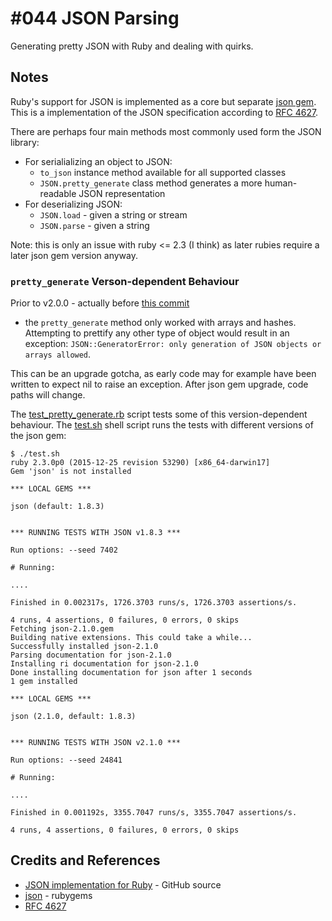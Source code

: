 # #044 JSON Parsing

Generating pretty JSON with Ruby and dealing with quirks.

## Notes

Ruby's support for JSON is implemented as a core but separate [json gem](https://github.com/flori/json).
This is a implementation of the JSON specification according to [RFC 4627](https://www.ietf.org/rfc/rfc4627.txt).

There are perhaps four main methods most commonly used form the JSON library:

* For serialializing an object to JSON:
  * `to_json` instance method available for all supported classes
  * `JSON.pretty_generate` class method generates a more human-readable JSON representation
* For deserializing JSON:
  * `JSON.load` - given a string or stream
  * `JSON.parse` - given a string

Note: this is only an issue with ruby <= 2.3 (I think) as later rubies require a later json gem version anyway.

### `pretty_generate` Verson-dependent Behaviour

Prior to v2.0.0 -
actually before [this commit](https://github.com/flori/json/commit/4b843b585060212e8c396073f79627bf081491db#diff-c396b704e4eb30dedc22d380848c050d)
- the `pretty_generate` method only worked with arrays and hashes.
Attempting to prettify any other type of object would result in an exception: `JSON::GeneratorError: only generation of JSON objects or arrays allowed`.

This can be an upgrade gotcha, as early code may for example have been written to expect nil to raise an exception. After json gem upgrade, code paths will change.

The [test_pretty_generate.rb](./test_pretty_generate.rb) script tests some of this version-dependent behaviour.
The [test.sh](./test.sh) shell script runs the tests with different versions of the json gem:


```
$ ./test.sh
ruby 2.3.0p0 (2015-12-25 revision 53290) [x86_64-darwin17]
Gem 'json' is not installed

*** LOCAL GEMS ***

json (default: 1.8.3)


*** RUNNING TESTS WITH JSON v1.8.3 ***

Run options: --seed 7402

# Running:

....

Finished in 0.002317s, 1726.3703 runs/s, 1726.3703 assertions/s.

4 runs, 4 assertions, 0 failures, 0 errors, 0 skips
Fetching json-2.1.0.gem
Building native extensions. This could take a while...
Successfully installed json-2.1.0
Parsing documentation for json-2.1.0
Installing ri documentation for json-2.1.0
Done installing documentation for json after 1 seconds
1 gem installed

*** LOCAL GEMS ***

json (2.1.0, default: 1.8.3)


*** RUNNING TESTS WITH JSON v2.1.0 ***

Run options: --seed 24841

# Running:

....

Finished in 0.001192s, 3355.7047 runs/s, 3355.7047 assertions/s.

4 runs, 4 assertions, 0 failures, 0 errors, 0 skips
```

## Credits and References

* [JSON implementation for Ruby](https://github.com/flori/json) - GitHub source
* [json](https://rubygems.org/gems/json) - rubygems
* [RFC 4627](https://www.ietf.org/rfc/rfc4627.txt)
